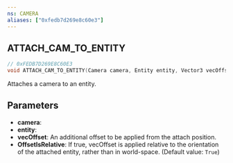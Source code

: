 ```yaml
---
ns: CAMERA
aliases: ["0xfedb7d269e8c60e3"]
---
```

## ATTACH_CAM_TO_ENTITY

```c
// 0xFEDB7D269E8C60E3
void ATTACH_CAM_TO_ENTITY(Camera camera, Entity entity, Vector3 vecOffset, bool OffsetIsRelative);
```

Attaches a camera to an entity.


## Parameters
* **camera**: 
* **entity**: 
* **vecOffset**: An additional offset to be applied from the attach position.
* **OffsetIsRelative**: If true, vecOffset is applied relative to the orientation of the attached entity, rather than in world-space. (Default value: `True`)
